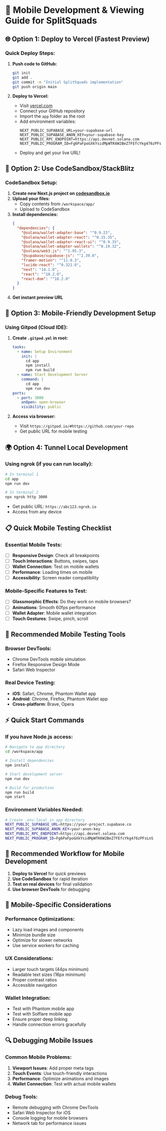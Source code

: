 # 📱 Mobile Development & Viewing Guide for SplitSquads

## 🌐 **Option 1: Deploy to Vercel (Fastest Preview)**

### Quick Deploy Steps:
1. **Push code to GitHub:**
   ```bash
   git init
   git add .
   git commit -m "Initial SplitSquads implementation"
   git push origin main
   ```

2. **Deploy to Vercel:**
   - Visit [vercel.com](https://vercel.com)
   - Connect your GitHub repository
   - Import the `app` folder as the root
   - Add environment variables:
     ```
     NEXT_PUBLIC_SUPABASE_URL=your-supabase-url
     NEXT_PUBLIC_SUPABASE_ANON_KEY=your-supabase-key
     NEXT_PUBLIC_RPC_ENDPOINT=https://api.devnet.solana.com
     NEXT_PUBLIC_PROGRAM_ID=Fg6PaFpoGXkYsidMpWTK6W2BeZ7FEfcYkg476zPFsLnS
     ```
   - Deploy and get your live URL!

## 🔧 **Option 2: Use CodeSandbox/StackBlitz**

### CodeSandbox Setup:
1. **Create new Next.js project on [codesandbox.io](https://codesandbox.io)**
2. **Upload your files:**
   - Copy contents from `/workspace/app/` 
   - Upload to CodeSandbox
3. **Install dependencies:**
   ```json
   {
     "dependencies": {
       "@solana/wallet-adapter-base": "^0.9.23",
       "@solana/wallet-adapter-react": "^0.15.35",
       "@solana/wallet-adapter-react-ui": "^0.9.35",
       "@solana/wallet-adapter-wallets": "^0.19.32",
       "@solana/web3.js": "^1.95.3",
       "@supabase/supabase-js": "^2.39.0",
       "framer-motion": "^11.0.3",
       "lucide-react": "^0.321.0",
       "next": "14.1.0",
       "react": "^18.2.0",
       "react-dom": "^18.2.0"
     }
   }
   ```
4. **Get instant preview URL**

## 📱 **Option 3: Mobile-Friendly Development Setup**

### Using Gitpod (Cloud IDE):
1. **Create `.gitpod.yml` in root:**
   ```yaml
   tasks:
     - name: Setup Environment
       init: |
         cd app
         npm install
         npm run build
     - name: Start Development Server
       command: |
         cd app
         npm run dev
   ports:
     - port: 3000
       onOpen: open-browser
       visibility: public
   ```

2. **Access via browser:**
   - Visit `https://gitpod.io/#https://github.com/your-repo`
   - Get public URL for mobile testing

## 🌍 **Option 4: Tunnel Local Development**

### Using ngrok (if you can run locally):
```bash
# In terminal 1
cd app
npm run dev

# In terminal 2
npx ngrok http 3000
```
- Get public URL: `https://abc123.ngrok.io`
- Access from any device

## 📋 **Quick Mobile Testing Checklist**

### Essential Mobile Tests:
- [ ] **Responsive Design**: Check all breakpoints
- [ ] **Touch Interactions**: Buttons, swipes, taps
- [ ] **Wallet Connection**: Test on mobile wallets
- [ ] **Performance**: Loading times on mobile
- [ ] **Accessibility**: Screen reader compatibility

### Mobile-Specific Features to Test:
- [ ] **Glassmorphic Effects**: Do they work on mobile browsers?
- [ ] **Animations**: Smooth 60fps performance
- [ ] **Wallet Adapter**: Mobile wallet integration
- [ ] **Touch Gestures**: Swipe, pinch, scroll

## 🔗 **Recommended Mobile Testing Tools**

### Browser DevTools:
- Chrome DevTools mobile simulation
- Firefox Responsive Design Mode
- Safari Web Inspector

### Real Device Testing:
- **iOS**: Safari, Chrome, Phantom Wallet app
- **Android**: Chrome, Firefox, Phantom Wallet app
- **Cross-platform**: Brave, Opera

## ⚡ **Quick Start Commands**

### If you have Node.js access:
```bash
# Navigate to app directory
cd /workspace/app

# Install dependencies
npm install

# Start development server
npm run dev

# Build for production
npm run build
npm start
```

### Environment Variables Needed:
```bash
# Create .env.local in app directory
NEXT_PUBLIC_SUPABASE_URL=https://your-project.supabase.co
NEXT_PUBLIC_SUPABASE_ANON_KEY=your-anon-key
NEXT_PUBLIC_RPC_ENDPOINT=https://api.devnet.solana.com
NEXT_PUBLIC_PROGRAM_ID=Fg6PaFpoGXkYsidMpWTK6W2BeZ7FEfcYkg476zPFsLnS
```

## 🎯 **Recommended Workflow for Mobile Development**

1. **Deploy to Vercel** for quick previews
2. **Use CodeSandbox** for rapid iteration
3. **Test on real devices** for final validation
4. **Use browser DevTools** for debugging

## 📱 **Mobile-Specific Considerations**

### Performance Optimizations:
- Lazy load images and components
- Minimize bundle size
- Optimize for slower networks
- Use service workers for caching

### UX Considerations:
- Larger touch targets (44px minimum)
- Readable text sizes (16px minimum)
- Proper contrast ratios
- Accessible navigation

### Wallet Integration:
- Test with Phantom mobile app
- Test with Solflare mobile app
- Ensure proper deep linking
- Handle connection errors gracefully

## 🔍 **Debugging Mobile Issues**

### Common Mobile Problems:
1. **Viewport Issues**: Add proper meta tags
2. **Touch Events**: Use touch-friendly interactions
3. **Performance**: Optimize animations and images
4. **Wallet Connection**: Test with actual mobile wallets

### Debug Tools:
- Remote debugging with Chrome DevTools
- Safari Web Inspector for iOS
- Console logging for mobile browsers
- Network tab for performance issues